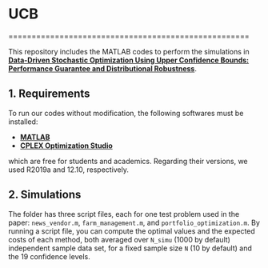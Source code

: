 # UCB
====================================================

This repository includes the MATLAB codes to perform the simulations in **[Data-Driven Stochastic Optimization Using Upper Confidence Bounds: Performance Guarantee and Distributional Robustness][paper_link]**.

## 1. Requirements
To run our codes without modification, the following softwares must be installed:
- **[MATLAB][MATLAB]**
- **[CPLEX Optimization Studio][CPLEX]**

which are free for students and academics. Regarding their versions, we used R2019a and 12.10, respectively. 

## 2. Simulations
The folder has three script files, each for one test problem used in the paper: 
`news_vendor.m`, `farm_management.m`, and `portfolio_optimization.m`.
By running a script file, you can compute the optimal values and the expected costs of each method, both averaged over `N_simu` (1000 by default) independent sample data set, for a fixed sample size `N` (10 by default) and the 19 confidence levels.

[paper_link]: ..
[MATLAB]: https://matlab.mathworks.com
[CPLEX]: https://www.ibm.com/products/ilog-cplex-optimization-studio
